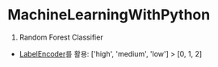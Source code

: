 # MachineLearningWithPython

1. Random Forest Classifier

- [LabelEncoder](https://scikit-learn.org/stable/modules/generated/sklearn.preprocessing.LabelEncoder.html)를 활용: ['high', 'medium', 'low'] > [0, 1, 2]
